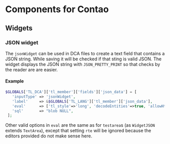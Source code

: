 # Components for Contao

## Widgets

### JSON widget

The `jsonWidget` can be used in DCA files to create a text field that contains a JSON string.
While saving it will be checked if that sting is valid JSON. 
The widget displays the JSON string with `JSON_PRETTY_PRINT` so that checks by the reader are are easier.
  
#### Example

```php
$GLOBALS['TL_DCA']['tl_member']['fields']['json_data'] = [
   'inputType' => 'jsonWidget',
   'label'     => &$GLOBALS['TL_LANG']['tl_member']['json_data'],
   'eval'      => ['tl_style'=>'long', 'decodeEntities'=>true, 'allowHtml'=>true ], 
   'sql'       => "blob NULL",
 ];
 ```
Other valid options in `eval` are the same as for `testarea`s (as `WidgetJSON` extends `TextArea`), 
except that setting `rte` will be ignored because the editors provided do not make sense here. 


